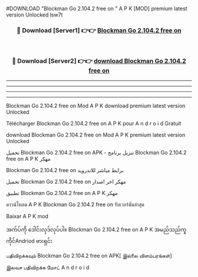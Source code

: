 #DOWNLOAD "Blockman Go 2.104.2 free on  " A P K [MOD] premium latest version Unlocked lsw7t 



<div align="center">

<h3>🔴 Download [Server1] 👉👉 <a href="https://apkdownload12.web.app/?title=Blockman Go 2.104.2 free on  ">Blockman Go 2.104.2 free on   </a></h3><br>

<h3>🔴 Download [Server2] 👉👉 <a href="https://apkdownload12.web.app/?title=Blockman Go 2.104.2 free on  ">download Blockman Go 2.104.2 free on   </a></h3>
</div>


----------------------------------------------------------

----------------------------------------------------------

----------------------------------------------------------

----------------------------------------------------------


Blockman Go 2.104.2 free on   Mod A P K download premium latest version Unlocked

Télécharger  Blockman Go 2.104.2 free on   A P K pour A n d r o i d Gratuit

download Blockman Go 2.104.2 free on   Mod A P K premium latest version Unlocked

تحميل Blockman Go 2.104.2 free on   APK - تنزيل برنامج Blockman Go 2.104.2 free on   A P K مهكر

Blockman Go 2.104.2 free on   برابط مباشر للاندرويد

تحميل Blockman Go 2.104.2 free on   مهكر اخر اصدار

تطبيق Blockman Go 2.104.2 free on   A P K مهكر

ดาวน์โหลด A P K Blockman Go 2.104.2 free on   รับเวอร์ชันล่าสุด

Baixar A P K mod

အက်ပ်ကို ဒေါင်းလုဒ်လုပ်ပါ။ Blockman Go 2.104.2 free on   A P K အမည်သည်ကူကိုင်Andriod ဗားရှင်း

பதிவிறக்கவும் Blockman Go 2.104.2 free on   APK[ இல்லை விளம்பரங்கள்] 
 
இலவச பதிவிறக்க மோட் A n d r o i d



